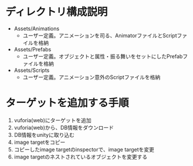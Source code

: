 # ディレクトリ構成説明

- Assets/Animations
	- ユーザー定義。アニメーションを司る、AnimatorファイルとScriptファイルを格納
- Assets/Prefabs
	- ユーザー定義。オブジェクトと属性・振る舞いをセットにしたPrefabファイルを格納
- Assets/Scripts
	- ユーザー定義。アニメーション意外のScriptファイルを格納


# ターゲットを追加する手順

1. vuforia(web)にターゲットを追加
2. vuforia(web)から、DB情報をダウンロード
3. DB情報をunityに取り込む
4. image targetをコピー
5. コピーしたimage targetのinspectorで、image targetを変更
6. image targetのネストされているオブジェクトを変更する
